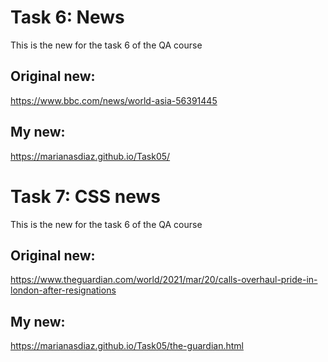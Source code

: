 # Task 6: News

This is the new for the task 6 of the QA course

## Original new:
https://www.bbc.com/news/world-asia-56391445

## My new:
https://marianasdiaz.github.io/Task05/

# Task 7: CSS news

This is the new for the task 6 of the QA course

##  Original new:
https://www.theguardian.com/world/2021/mar/20/calls-overhaul-pride-in-london-after-resignations

## My new:
https://marianasdiaz.github.io/Task05/the-guardian.html